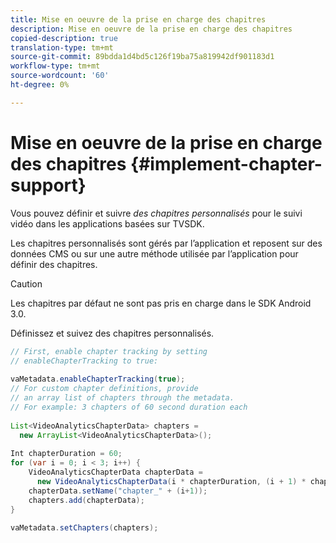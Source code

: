```yaml
---
title: Mise en oeuvre de la prise en charge des chapitres
description: Mise en oeuvre de la prise en charge des chapitres
copied-description: true
translation-type: tm+mt
source-git-commit: 89bdda1d4bd5c126f19ba75a819942df901183d1
workflow-type: tm+mt
source-wordcount: '60'
ht-degree: 0%

---
```



# Mise en oeuvre de la prise en charge des chapitres {#implement-chapter-support}

Vous pouvez définir et suivre *des chapitres personnalisés* pour le suivi vidéo dans les applications basées sur TVSDK.

Les chapitres personnalisés sont gérés par l’application et reposent sur des données CMS ou sur une autre méthode utilisée par l’application pour définir des chapitres.

>[!CAUTION]
>
>Les chapitres par défaut ne sont pas pris en charge dans le SDK Android 3.0.

Définissez et suivez des chapitres personnalisés.

```java
// First, enable chapter tracking by setting   
// enableChapterTracking to true: 
 
vaMetadata.enableChapterTracking(true); 
// For custom chapter definitions, provide  
// an array list of chapters through the metadata. 
// For example: 3 chapters of 60 second duration each 
 
List<VideoAnalyticsChapterData> chapters =  
  new ArrayList<VideoAnalyticsChapterData>(); 
 
Int chapterDuration = 60; 
for (var i = 0; i < 3; i++) { 
    VideoAnalyticsChapterData chapterData =  
      new VideoAnalyticsChapterData(i * chapterDuration, (i + 1) * chapterDuration);  
    chapterData.setName("chapter_" + (i+1)); 
    chapters.add(chapterData); 
} 
 
vaMetadata.setChapters(chapters); 
```
